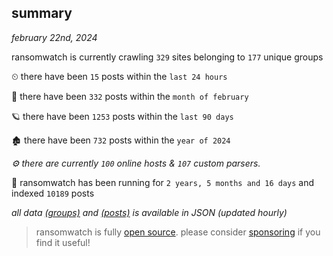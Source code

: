 
## summary
_february 22nd, 2024_

ransomwatch is currently crawling `329` sites belonging to `177` unique groups

⏲ there have been `15` posts within the `last 24 hours`

🦈 there have been `332` posts within the `month of february`

🪐 there have been `1253` posts within the `last 90 days`

🏚 there have been `732` posts within the `year of 2024`

_⚙️ there are currently `100` online hosts & `107` custom parsers._

🦕 ransomwatch has been running for `2 years, 5 months and 16 days` and indexed `10189` posts

_all data  [(groups)](http://ransomwhat.telemetry.ltd/groups) and [(posts)](http://ransomwhat.telemetry.ltd/posts) is available in JSON (updated hourly)_

> ransomwatch is fully [open source](https://github.com/joshhighet/ransomwatch#ransomwatch--). please consider [sponsoring](https://github.com/sponsors/joshhighet) if you find it useful!
